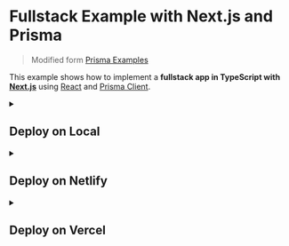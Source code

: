 # Fullstack Example with Next.js and Prisma

> Modified form [Prisma Examples](https://github.com/prisma/prisma-examples/tree/latest/typescript/rest-nextjs-api-routes)

This example shows how to implement a **fullstack app in TypeScript with [Next.js](https://nextjs.org/)** using [React](https://reactjs.org/) and [Prisma Client](https://www.prisma.io/docs/reference/tools-and-interfaces/prisma-client).

<details>
  <summary><h2>Deploy on Local</h2></summary>

### 🧑‍🍳 Before We Start

1. Create a [TiDB Cloud](https://tidbcloud.com/) account and get your free trial cluster.

### 1. Get connection details

1. Navigate to your TiDB Cloud Serverless cluster's dashboard.
2. Get **Endpoint**, **Port** and **User** field from the Connection tab.
3. Build your DATABASE_URL string: `mysql://<User>:<Password>@<Endpoint>:<Port>/rest_nextjs?sslaccept=strict`

![image](https://user-images.githubusercontent.com/35677990/202609001-ecf07f3d-a7a3-4376-9b7d-54f4096aaec6.jpg)

You will use this DATABASE_URL string to connect to TiDB Cloud Serverless cluster later.

### 2. Deploy on your workspace

1. Clone the code.
   ```shell
   git clone https://github.com/tidbcloud/nextjs-prisma-example.git
   cd nextjs-prisma-example
   ```
2. Set DATABASE_URL environment variables.
   ```shell
   export DATABASE_URL=${your_DATABASE_URL_string}
   ```
3. Install dependence.
   ```shell
   npm install .
   ```
4. Migrate your database.
   ````shell
   npx prisma migrate dev
   ````
5. Start the app.
   ```shell
   npm run dev
   ```

🎉 Mission Completes.

The app is now running, navigate to http://localhost:3000/ in your browser to explore its UI.

</details>

<details>
  <summary><h2>Deploy on Netlify</h2></summary>

### 🧑‍🍳 Before We Start

1. Create a [TiDB Cloud](https://tidbcloud.com/) account and get your free trial cluster.
2. Create a [Netlify](https://app.netlify.com/signup) account.

### 1. Get connection details

1. Navigate to your TiDB Serverless cluster's dashboard.
2. Get **Endpoint**, **Port** and **User** field from the Connection tab.
3. Build your DATABASE_URL string: `mysql://<User>:<Password>@<Endpoint>:<Port>/rest_nextjs?sslaccept=strict`

![image](https://user-images.githubusercontent.com/35677990/202609001-ecf07f3d-a7a3-4376-9b7d-54f4096aaec6.jpg)

You will use this DATABASE_URL string to connect to TiDB Cloud Serverless cluster later.

### 2. Deploy on Netlify

The **Deploy to Netlify** button will take you to Netlify's deployment page. Then Netlify will help to clone this job to your own GitHub repository and automatically deploy it.

[![Deploy to Netlify button](https://www.netlify.com/img/deploy/button.svg)](https://app.netlify.com/start/deploy?repository=https://github.com/tidbcloud/nextjs-prisma-example)

1. Click the **Deploy to Netlify** button.
2. Click **Connect to GitHub** and authenticate GitHub account.
3. Fill in **Repository name** for your own GitHub repository.
4. Enter the DATABASE_URL string, get in the previous step, in the **Set database URL** field.
5. Click **Save & Deploy**.

![img](https://user-images.githubusercontent.com/35677990/208869376-c642e816-cb74-4012-9070-9a2cc301b72e.jpg)

🎉 Mission Completes.

Now wait for the deployment to complete, then you can view your site on the default domain generated by Netlify.

</details>

<details>
  <summary><h2>Deploy on Vercel</h2></summary>

### 🧑‍🍳 Before We Start

1. Create a [TiDB Cloud](https://tidbcloud.com/) account and get your free trial cluster.
2. Create a [Vercel](https://vercel.com/signup) account.

### 1. Get connection details

1. Navigate to your TiDB Serverless cluster's dashboard.
2. Get **Endpoint**, **Port** and **User** field from the Connection tab.
3. Build your DATABASE_URL string: `mysql://<User>:<Password>@<Endpoint>:<Port>/rest_nextjs?sslaccept=strict`

![image](https://user-images.githubusercontent.com/35677990/202609001-ecf07f3d-a7a3-4376-9b7d-54f4096aaec6.jpg)

You will use this DATABASE_URL string to connect to TiDB Cloud Serverless cluster later.

### 2. Deploy on Vercel

The **Deploy** button will take you through Vercel's project creation flow. Vercel will help to clone this job to your own GitHub repository and automatically deploy it.

[![Deploy with Vercel](https://vercel.com/button)](https://vercel.com/new/clone?repository-name=nextjs-prisma-example&repository-url=https%3A%2F%2Fgithub.com%2Ftidbcloud%2Fnextjs-prisma-example&env=DATABASE_URL&envDescription=TiDB%20Cloud%20connection%20string)

1. Click the **Deploy** button.
2. Click **GitHub** button and authenticate GitHub account.
3. Select your **Git Scope** and fill in **Repository Name** for your own GitHub repository.
4. Click **Create** to create the git repository.
5. Enter the DATABASE_URL string, get in the previous step, in the **Value** field.
6. Click **Deploy**.

🎉 Mission Completes.....

Now wait for the deployment to complete, then you can view your site on the default domain generated by Vercel.

</details>
